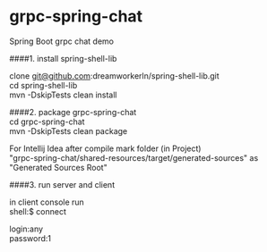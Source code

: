 # grpc-spring-chat  
Spring Boot grpc chat demo

####1. install spring-shell-lib   

clone git@github.com:dreamworkerln/spring-shell-lib.git  
cd spring-shell-lib  
mvn -DskipTests clean install  


####2. package grpc-spring-chat  
cd grpc-spring-chat  
mvn -DskipTests clean package  

For Intellij Idea after compile mark folder (in Project)  
"grpc-spring-chat/shared-resources/target/generated-sources" as "Generated Sources Root"  

####3. run server and client  
   
in client console run  
shell:$ connect  

  
login:any  
password:1  
